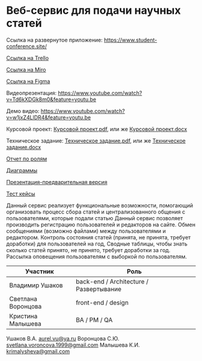 # Веб-сервис для подачи научных статей

Ссылка на развернутое приложение: https://www.student-conference.site/

[Ссылка на Trello](https://trello.com/b/QfSvDBVm)

[Ссылка на Miro](https://miro.com/app/board/o9J_kvYaYp8=/)

[Ссылка на Figma](https://www.figma.com/file/JL1r2UOqa9HbH7RM5XHiO5/Project)

Видеопрезентация: https://www.youtube.com/watch?v=Td6kXDGk8m0&feature=youtu.be

Демо видео: https://www.youtube.com/watch?v=w1jxZ4LlDR4&feature=youtu.be

Курсовой проект: [Курсовой проект.pdf](https://github.com/AurelVU/Conference-Site-VSU/blob/master/%D0%9A%D1%83%D1%80%D1%81%D0%BE%D0%B2%D0%BE%D0%B9%20%D0%BF%D1%80%D0%BE%D0%B5%D0%BA%D1%82.pdf), или же [Курсовой проект.docx](https://github.com/AurelVU/Conference-Site-VSU/blob/master/%D0%9A%D1%83%D1%80%D1%81%D0%BE%D0%B2%D0%BE%D0%B9%20%D0%BF%D1%80%D0%BE%D0%B5%D0%BA%D1%82.docx)

Техническое задание: [Техническое задание.pdf](https://github.com/AurelVU/Conference-Site-VSU/blob/master/%D0%A2%D0%B5%D1%85%D0%BD%D0%B8%D1%87%D0%B5%D1%81%D0%BA%D0%BE%D0%B5%20%D0%B7%D0%B0%D0%B4%D0%B0%D0%BD%D0%B8%D0%B5.PDF), или же [Техническое задание.docx](https://github.com/AurelVU/Conference-Site-VSU/blob/master/%D0%A2%D0%B5%D1%85%D0%BD%D0%B8%D1%87%D0%B5%D1%81%D0%BA%D0%BE%D0%B5%20%D0%B7%D0%B0%D0%B4%D0%B0%D0%BD%D0%B8%D0%B5.docx)

[Отчет по ролям](https://github.com/AurelVU/Conference-Site-VSU/blob/master/%D0%9E%D1%82%D1%87%D0%B5%D1%82%20%D0%BF%D0%BE%20%D1%80%D0%BE%D0%BB%D1%8F%D0%BC.pdf)

[Диаграммы](https://drive.google.com/file/d/1x1laUf76Dv2D-_XToOrk3S2qDLqoPx_w/view)

[Презентация-предварительная версия](https://github.com/AurelVU/Conference-Site-VSU/blob/master/%D0%9F%D1%80%D0%B5%D0%B7%D0%B5%D0%BD%D1%82%D0%B0%D1%86%D0%B8%D1%8F.pptx)

[Тест кейсы](https://docs.google.com/spreadsheets/d/15ziRzp6GtPHFU8mAYSu6ar6Az0sF-Q8FW5QEgxNAxfQ/edit#gid=1048512946)

Данный сервис реализует функциональные возможности, помогающий организовать процесс сбора статей и централизованного общения с пользователями, которые подали статью
Данный сервис позволяет производить регистрацию пользователей и редакторов на сайте.
Обмен сообщениями (возможно файлами) между пользователями и редактором. 
Контроль состояния статей (принята, не принята, требует доработки) для пользователей на год, 
Сводные таблицы, чтобы знать сколько статей принято, не принято, требует доработки за год. 
Рассылка оповещения пользователям с выборкой по пользователям.

| Участник | Роль |
|---------|-------------|
| Владимир Ушаков |	back-end / Architecture / Развертывание |
| Светлана Воронцова | front-end / design |
| Кристина Малышева | BA / PM / QA |

Ушаков В.А. aurel.vu@ya.ru
Воронцова С.Ю. svetlana.voroncova.1999@gmail.com
Малышева К.И. krimalysheva@gmail.com


